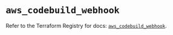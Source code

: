 # `aws_codebuild_webhook`

Refer to the Terraform Registry for docs: [`aws_codebuild_webhook`](https://registry.terraform.io/providers/hashicorp/aws/5.37.0/docs/resources/codebuild_webhook).
